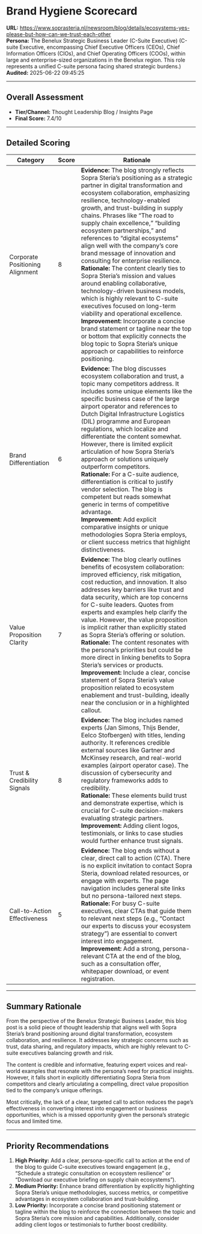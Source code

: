 # Brand Hygiene Scorecard

**URL:** https://www.soprasteria.nl/newsroom/blog/details/ecosystems-yes-please-but-how-can-we-trust-each-other  
**Persona:** The Benelux Strategic Business Leader (C-Suite Executive) (C-suite Executive, encompassing Chief Executive Officers (CEOs), Chief Information Officers (CIOs), and Chief Operating Officers (COOs), within large and enterprise-sized organizations in the Benelux region. This role represents a unified C-suite persona facing shared strategic burdens.)  
**Audited:** 2025-06-22 09:45:25

---

## Overall Assessment

- **Tier/Channel:** Thought Leadership Blog / Insights Page  
- **Final Score:** 7.4/10

---

## Detailed Scoring

| Category                  | Score | Rationale                                                                                                                                                                                                                                                                                                                                                                                                                                                                                     |
|---------------------------|-------|------------------------------------------------------------------------------------------------------------------------------------------------------------------------------------------------------------------------------------------------------------------------------------------------------------------------------------------------------------------------------------------------------------------------------------------------------------------------------------------------|
| Corporate Positioning Alignment | 8     | **Evidence:** The blog strongly reflects Sopra Steria’s positioning as a strategic partner in digital transformation and ecosystem collaboration, emphasizing resilience, technology-enabled growth, and trust-building in supply chains. Phrases like “The road to supply chain excellence,” “building ecosystem partnerships,” and references to “digital ecosystems” align well with the company’s core brand message of innovation and consulting for enterprise resilience. <br> **Rationale:** The content clearly ties to Sopra Steria’s mission and values around enabling collaborative, technology-driven business models, which is highly relevant to C-suite executives focused on long-term viability and operational excellence. <br> **Improvement:** Incorporate a concise brand statement or tagline near the top or bottom that explicitly connects the blog topic to Sopra Steria’s unique approach or capabilities to reinforce positioning. |
| Brand Differentiation      | 6     | **Evidence:** The blog discusses ecosystem collaboration and trust, a topic many competitors address. It includes some unique elements like the specific business case of the large airport operator and references to Dutch Digital Infrastructure Logistics (DIL) programme and European regulations, which localize and differentiate the content somewhat. However, there is limited explicit articulation of how Sopra Steria’s approach or solutions uniquely outperform competitors. <br> **Rationale:** For a C-suite audience, differentiation is critical to justify vendor selection. The blog is competent but reads somewhat generic in terms of competitive advantage. <br> **Improvement:** Add explicit comparative insights or unique methodologies Sopra Steria employs, or client success metrics that highlight distinctiveness. |
| Value Proposition Clarity | 7     | **Evidence:** The blog clearly outlines benefits of ecosystem collaboration: improved efficiency, risk mitigation, cost reduction, and innovation. It also addresses key barriers like trust and data security, which are top concerns for C-suite leaders. Quotes from experts and examples help clarify the value. However, the value proposition is implicit rather than explicitly stated as Sopra Steria’s offering or solution. <br> **Rationale:** The content resonates with the persona’s priorities but could be more direct in linking benefits to Sopra Steria’s services or products. <br> **Improvement:** Include a clear, concise statement of Sopra Steria’s value proposition related to ecosystem enablement and trust-building, ideally near the conclusion or in a highlighted callout. |
| Trust & Credibility Signals | 8     | **Evidence:** The blog includes named experts (Jan Simons, Thijs Bender, Eelco Stofbergen) with titles, lending authority. It references credible external sources like Gartner and McKinsey research, and real-world examples (airport operator case). The discussion of cybersecurity and regulatory frameworks adds to credibility. <br> **Rationale:** These elements build trust and demonstrate expertise, which is crucial for C-suite decision-makers evaluating strategic partners. <br> **Improvement:** Adding client logos, testimonials, or links to case studies would further enhance trust signals. |
| Call-to-Action Effectiveness | 5     | **Evidence:** The blog ends without a clear, direct call to action (CTA). There is no explicit invitation to contact Sopra Steria, download related resources, or engage with experts. The page navigation includes general site links but no persona-tailored next steps. <br> **Rationale:** For busy C-suite executives, clear CTAs that guide them to relevant next steps (e.g., “Contact our experts to discuss your ecosystem strategy”) are essential to convert interest into engagement. <br> **Improvement:** Add a strong, persona-relevant CTA at the end of the blog, such as a consultation offer, whitepaper download, or event registration. |

---

## Summary Rationale

From the perspective of the Benelux Strategic Business Leader, this blog post is a solid piece of thought leadership that aligns well with Sopra Steria’s brand positioning around digital transformation, ecosystem collaboration, and resilience. It addresses key strategic concerns such as trust, data sharing, and regulatory impacts, which are highly relevant to C-suite executives balancing growth and risk.

The content is credible and informative, featuring expert voices and real-world examples that resonate with the persona’s need for practical insights. However, it falls short in explicitly differentiating Sopra Steria from competitors and clearly articulating a compelling, direct value proposition tied to the company’s unique offerings.

Most critically, the lack of a clear, targeted call to action reduces the page’s effectiveness in converting interest into engagement or business opportunities, which is a missed opportunity given the persona’s strategic focus and limited time.

---

## Priority Recommendations

1. **High Priority:** Add a clear, persona-specific call to action at the end of the blog to guide C-suite executives toward engagement (e.g., “Schedule a strategic consultation on ecosystem resilience” or “Download our executive briefing on supply chain ecosystems”).  
2. **Medium Priority:** Enhance brand differentiation by explicitly highlighting Sopra Steria’s unique methodologies, success metrics, or competitive advantages in ecosystem collaboration and trust-building.  
3. **Low Priority:** Incorporate a concise brand positioning statement or tagline within the blog to reinforce the connection between the topic and Sopra Steria’s core mission and capabilities. Additionally, consider adding client logos or testimonials to further boost credibility.